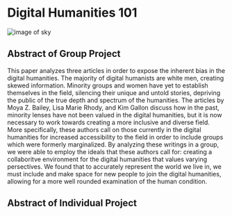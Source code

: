 # Digital Humanities 101

![image of sky](https://images-na.ssl-images-amazon.com/images/S/sgp-catalog-images/region_US/g9a9m-MHM425BWQ9F-Full-Image_GalleryBackground-en-US-1521579412582._SX1080_.jpg)

## Abstract of Group Project

This paper analyzes three articles in order to expose the inherent bias in the digital humanities. The majority of digital humanists are white men, creating skewed information. Minority groups and women have yet to establish themselves in the field, silencing their unique and untold stories, depriving the public of the true depth and spectrum of the humanities. The articles by Moya Z. Bailey, Lisa Marie Rhody, and Kim Gallon discuss how in the past, minority lenses have not been valued in the digital humanities, but it is now necessary to work towards creating a more inclusive and diverse field. More specifically, these authors call on those currently in the digital humanities for increased accessibility to the field in order to include groups which were formerly marginalized. By analyzing these writings in a group, we were able to employ the ideals that these authors call for: creating a collaboritve environment for the digital humanities that values varying persectives. We found that to accurately represent the world we live in, we must include and make space for new people to join the digital humanities, allowing for a more well rounded examination of the human condition.

## Abstract of Individual Project
